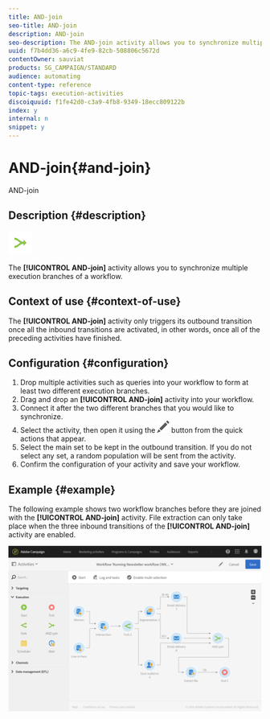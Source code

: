 ```yaml
---
title: AND-join
seo-title: AND-join
description: AND-join
seo-description: The AND-join activity allows you to synchronize multiple execution branches of a workflow.
uuid: f7b4dd36-a6c9-4fe9-82cb-508806c5672d
contentOwner: sauviat
products: SG_CAMPAIGN/STANDARD
audience: automating
content-type: reference
topic-tags: execution-activities
discoiquuid: f1fe42d0-c3a9-4fb8-9349-18ecc809122b
index: y
internal: n
snippet: y
---
```


# AND-join{#and-join}

AND-join

## Description {#description}

![](assets/and_join.png)

The **[!UICONTROL AND-join]** activity allows you to synchronize multiple execution branches of a workflow.

## Context of use {#context-of-use}

The **[!UICONTROL AND-join]** activity only triggers its outbound transition once all the inbound transitions are activated, in other words, once all of the preceding activities have finished.

## Configuration {#configuration}

1. Drop multiple activities such as queries into your workflow to form at least two different execution branches.
1. Drag and drop an **[!UICONTROL AND-join]** activity into your workflow.
1. Connect it after the two different branches that you would like to synchronize.
1. Select the activity, then open it using the ![](assets/edit_darkgrey-24px.png) button from the quick actions that appear.
1. Select the main set to be kept in the outbound transition. If you do not select any set, a random population will be sent from the activity.
1. Confirm the configuration of your activity and save your workflow.

## Example {#example}

The following example shows two workflow branches before they are joined with the **[!UICONTROL AND-join]** activity. File extraction can only take place when the three inbound transitions of the **[!UICONTROL AND-join]** activity are enabled.

![](assets/wkf_and-join_example.png)

